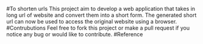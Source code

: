 #To shorten urls
This project aim to develop a web application that takes in long url of website and convert them into a short form.
The generated short url can now be used to access the original website using a browser.
#Contrubutions
Feel free to fork this project or make a pull request if you notice any bug or would like to contribute.
#Reference
